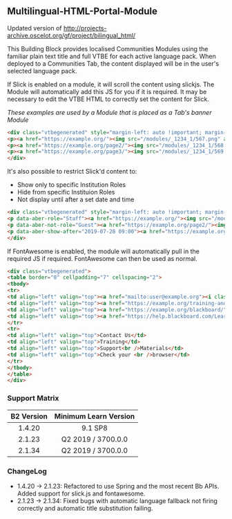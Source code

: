## Multilingual-HTML-Portal-Module
Updated version of http://projects-archive.oscelot.org/gf/project/bilingual_html/

This Building Block provides localised Communities Modules using the familiar plain text title and full VTBE for each active language pack.
When deployed to a Communities Tab, the content displayed will be in the user's selected language pack.

If Slick is enabled on a module, it will scroll the content using slickjs. The Module will automatically add this JS for you if it is required.
It may be necessary to edit the VTBE HTML to correctly set the content for Slick.

*These examples are used by a Module that is placed as a Tab's banner Module*
```html
<div class="vtbegenerated" style="margin-left: auto !important; margin-right: auto !important; max-width: 1440px; margin-bottom: 30px !important; overflow-x: initial !important; padding-bottom: 30px !important;">
<p><a href="https://example.org/"><img src="/modules/_1234_1/567.png" alt="Alt Text" width="1440" height="200" /></a></p>
<p><a href="https://example.org/page2/"><img src="/modules/_1234_1/568.png" alt="Alt Text" width="1440" height="200" /></a></p>
<p><a href="https://example.org/page3/"><img src="/modules/_1234_1/569.png" alt="Alt Text" width="1440" height="200" /></a></p>
</div>
``` 

It's also possible to restrict Slick'd content to:
* Show only to specific Institution Roles
* Hide from specific Instituion Roles
* Not display until after a set date and time

```html
<div class="vtbegenerated" style="margin-left: auto !important; margin-right: auto !important; max-width: 1440px; margin-bottom: 30px !important; overflow-x: initial !important; padding-bottom: 30px !important;">
<p data-aber-role="Staff"><a href="https://example.org/"><img src="/modules/_1234_1/567.png" alt="Alt Text" width="1440" height="200" /></a></p>
<p data-aber-not-role="Guest"><a href="https://example.org/page2/"><img src="/modules/_1234_1/568.png" alt="Alt Text" width="1440" height="200" /></a></p>
<p data-aber-show-after="2019-07-28 09:00"><a href="https://example.org/page3/"><img src="/modules/_1234_1/569.png" alt="Alt Text" width="1440" height="200" /></a></p>
</div>
```

If FontAwesome is enabled, the module will automatically pull in the required JS if required.
FontAwesome can then be used as normal.
```html
<div class="vtbegenerated">
<table border="0" cellpadding="7" cellspacing="2">
<tbody>
<tr>
<td align="left" valign="top"><a href="mailto:user@example.org"><i class="fa fa-comments-o fa-4x" aria-hidden="true"> </i></a></td>
<td align="left" valign="top"><a href="https://example.org/training-and-support/"><i class="fa fa-star fa-4x" aria-hidden="true"> </i></a></td>
<td align="left" valign="top"><a href="https://example.org/blackboard/"><i class="fa fa-pencil-square-o fa-4x" aria-hidden="true"> </i></a></td>
<td align="left" valign="top"><a href="https://help.blackboard.com/Learn/Student/Getting_Started/Browser_Support/Browser_Checker"><i class="fa fa-check-square-o fa-4x" aria-hidden="true"> </i></a></td>
</tr>
<tr>
<td align="left" valign="top">Contact Us</td>
<td align="left" valign="top">Training</td>
<td align="left" valign="top">Support<br />Materials</td>
<td align="left" valign="top">Check your <br />browser</td>
</tr>
</tbody>
</table>
</div>
```

### Support Matrix

| B2 Version | Minimum Learn Version |
|:----------:|:---------------------:|
| 1.4.20     | 9.1 SP8               |
| 2.1.23     | Q2 2019 / 3700.0.0    |
| 2.1.34     | Q2 2019 / 3700.0.0    |

### ChangeLog

* 1.4.20 -> 2.1.23: Refactored to use Spring and the most recent Bb APIs. Added support for slick.js and fontawesome.
* 2.1.23 -> 2.1.34: Fixed bugs with automatic language fallback not firing correctly and automatic title substitution failing.
